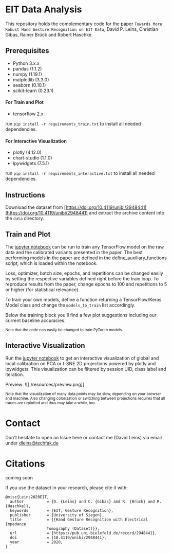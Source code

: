 # EIT Data Analysis

This repository holds the complementary code for the paper `Towards More Robust Hand Gesture Recognition on EIT Data`, David P. Leins, Christian Gibas, Rainer Brück and Robert Haschke.

## Prerequisites

- Python 3.x.x
- pandas (1.1.2)
- numpy (1.19.1)
- matplotlib (3.3.0)
- seaborn (0.10.1)
- scikit-learn (0.23.1)

#### For Train and Plot

- tensorflow 2.x

run `pip install -r requirements_train.txt` to install all needed dependencies.

#### For Interactive Visualization

- plotly (4.12.0)
- chart-studio (1.1.0)
- ipywidgets (7.5.1)

run `pip install -r requirements_interactive.txt` to install all needed dependencies.

## Instructions

Download the dataset from [https://doi.org/10.4119/unibi/2948441](https://doi.org/10.4119/unibi/2948441) and extract the archive content into the `data` directory.

## Train and Plot

The [jupyter notebook](train_and_plot.ipynb) can be run to train any TensorFlow model on the raw data and the calibrated variants presented in the paper. The best performing models in the paper are defined in the define_auxiliary_functions script, which is loaded within the notebook.

Loss, optimizer, batch size, epochs, and repetitions can be changed easily by setting the respective variables defined right before the train loop.
To reproduce results from the paper, change epochs to 100 and repetitions to 5 or higher (for statistical relevance).

To train your own models, define a function returning a TensorFlow/Keras Model class and change the `models_to_train` list accordingly.

Below the training block you'll find a few plot suggestions including our current baseline accuracies.

<sub>Note that the code can easily be changed to train PyTorch models.</sub>

## Interactive Visualization

Run the [jupyter notebook](interactive_calibration_view.ipynb) to get an interactive visualization of global and local calibration on PCA or t-SNE 2D projections powered by plotly and ipywidgets.
This visualization can be filtered by session UID, class label and iteration.

Preview:
![[./resources/preview.png]]

<sub>Note that the visualization of many data points may be slow, depending on your browser and machine. Also changing colorization or switching between projections requires that all traces are
replotted and thus may take a while, too.</sub>

# Contact

Don't hesitate to open an Issue here or contact me (David Leins) via email under dleins@techfak.de

# Citations

coming soon

If you use the dataset in your research, please cite it with:

```
@misc{Leins2020EIT,
  author          = {D. {Leins} and C. {Gibas} and R. {Brück} and R. {Haschke}},
  keywords        = {EIT, Gesture Recognition},
  publisher       = {University of Siegen},
  title           = {{Hand Gesture Recognition with Electrical Impedance
                  Tomography (Dataset)}},
  url             = {https://pub.uni-bielefeld.de/record/2948441},
  doi             = {10.4119/unibi/2948441},
  year            = 2020,
}
```
